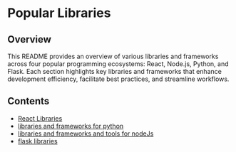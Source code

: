 # Popular Libraries

## Overview

This README provides an overview of various libraries and frameworks across four popular programming ecosystems: React, Node.js, Python, and Flask. Each section highlights key libraries and frameworks that enhance development efficiency, facilitate best practices, and streamline workflows.

## Contents

<ul>
    <li>
        <a href="https://github.com/elsaaeid/Popular-libraries/tree/master/React%20Libraries">React Libraries</a>
    </li>
    <li>
        <a href="https://github.com/elsaaeid/Popular-libraries/tree/master/libraries%20and%20frameworks%20for%20python">libraries and frameworks for python</a>
    </li>
    <li>
        <a href="https://github.com/elsaaeid/Popular-libraries/tree/master/libraries%20and%20frameworks%20and%20tools%20for%20nodeJs">libraries and frameworks and tools for nodeJs</a>
    </li>
    <li>
        <a href="https://github.com/elsaaeid/Popular-libraries/tree/master/flask%20libraries">flask libraries</a>
    </li>
</ul>
